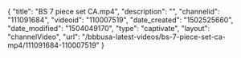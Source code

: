 {
    "title": "BS 7 piece set CA.mp4",
    "description": "",
    "channelid": "111091684",
    "videoid": "110007519",
    "date_created": "1502525660",
    "date_modified": "1504049170",
    "type": "captivate",
    "layout": "channelVideo",
    "url": "\/bbbusa-latest-videos\/bs-7-piece-set-ca-mp4\/111091684-110007519"
}